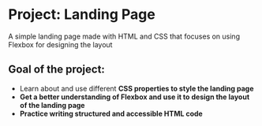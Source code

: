 <h1>Project: Landing Page</h1>
<p>A simple landing page made with HTML and CSS that focuses on using Flexbox for designing the layout</p>
<h2>Goal of the project:</h2>
<ul>
    <li>Learn about and use different <strong>CSS properties</stong> to style the landing page</li>
    <li>Get a better understanding of <strong>Flexbox</strong> and use it to design the layout of the landing page</li>
    <li>Practice writing <strong>structured</strong> and <strong>accessible</strong> HTML code</li>
</ul>